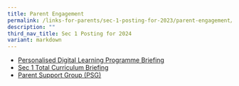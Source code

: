 ```yaml
---
title: Parent Engagement
permalink: /links-for-parents/sec-1-posting-for-2023/parent-engagement/
description: ""
third_nav_title: Sec 1 Posting for 2024
variant: markdown
---
```

* [Personalised Digital Learning Programme Briefing](/links-for-parents/sec-1-posting-for-2024/parents-engagement/pdlp-briefing/)
* [Sec 1 Total Curriculum Briefing](/links-for-parents/sec-1-posting-for-2024/parent-engagement/sec-1-total-curriculum-briefing/)
* [Parent Support Group (PSG)](/links-for-parents/sec-1-posting-for-2024/parent-engagement/parent-support-group-psg/)
